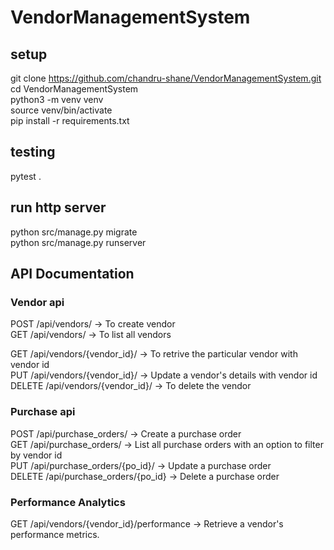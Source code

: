 # VendorManagementSystem


## setup <br/>
git clone https://github.com/chandru-shane/VendorManagementSystem.git<br/>
cd VendorManagementSystem<br/>
python3 -m venv venv<br/>
source venv/bin/activate<br/>
pip install -r requirements.txt<br/>


## testing<br/>
pytest .<br/>

## run http server<br/>
python src/manage.py migrate<br/>
python src/manage.py runserver<br/>

## API Documentation<br/>

### Vendor api<br/>
POST /api/vendors/ -> To create vendor<br/>
GET /api/vendors/ -> To list all vendors<br/>
 
GET /api/vendors/{vendor_id}/ -> To retrive the particular vendor with vendor id<br/>
PUT /api/vendors/{vendor_id}/ -> Update a vendor's details with vendor id<br/>
DELETE /api/vendors/{vendor_id}/ -> To delete the vendor<br/>

### Purchase api<br/>
POST /api/purchase_orders/ ->  Create a purchase order<br/>
GET /api/purchase_orders/ -> List all purchase orders with an option to filter by vendor id<br/>
PUT /api/purchase_orders/{po_id}/ -> Update a purchase order<br/>
DELETE /api/purchase_orders/{po_id} -> Delete a purchase order<br/>

### Performance Analytics<br/>
GET /api/vendors/{vendor_id}/performance -> Retrieve a vendor's performance metrics.<br/>
